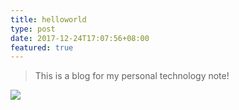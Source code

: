 ```yaml
---
title: helloworld
type: post
date: 2017-12-24T17:07:56+08:00
featured: true
---
```


> This is a blog for my personal technology note!

![](http://img.hellowood.dev/blog/background.jpeg)
